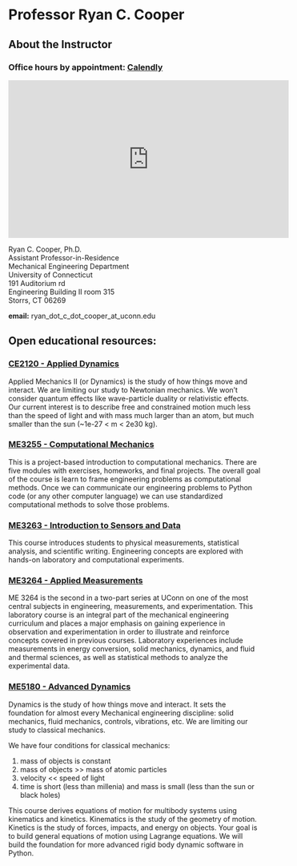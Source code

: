 # Professor Ryan C. Cooper
## About the Instructor
### __Office hours__ by appointment: [Calendly](https://calendly.com/ryan-c-cooper/30min)

<iframe width="560" height="315"
src="https://www.youtube.com/embed/pvdID82aMEg" frameborder="0"
allow="accelerometer; autoplay; clipboard-write; encrypted-media;
gyroscope; picture-in-picture" allowfullscreen></iframe>

Ryan C. Cooper, Ph.D.\
Assistant Professor-in-Residence\
Mechanical Engineering Department\
University of Connecticut\
191 Auditorium rd\
Engineering Building II room 315\
Storrs, CT 06269

__email:__ ryan_dot_c_dot_cooper_at_uconn.edu


## Open educational resources:

### [CE2120 - Applied Dynamics](https://cooperrc.github.io/engineering-dynamics)

Applied Mechanics II (or Dynamics) is the study of how things move and
interact. We are limiting our study to Newtonian mechanics. We won’t
consider quantum effects like wave-particle duality or relativistic
effects. Our current interest is to describe free and constrained motion
much less than the speed of light and with mass much larger than an
atom, but much smaller than the sun (~1e-27 < m < 2e30 kg).

### [ME3255 - Computational Mechanics](https://cooperrc.github.io/computational-mechanics)

This is a project-based introduction to computational mechanics. There
are five modules with exercises, homeworks, and final projects. The
overall goal of the course is learn to frame engineering problems as
computational methods. Once we can communicate our engineering problems
to Python code (or any other computer language) we can use standardized
computational methods to solve those problems.

### [ME3263 - Introduction to Sensors and Data](https://cooperrc.github.io/sensors_and_data/README.html)

This course introduces students to physical measurements, statistical
analysis, and scientific writing. Engineering concepts are explored with
hands-on laboratory and computational experiments.

### [ME3264 - Applied Measurements](https://cooperrc.github.io/applied_measurements)
ME 3264 is the second in a two-part series at UConn on one of the most
central subjects in engineering, measurements, and experimentation. This
laboratory course is an integral part of the mechanical engineering
curriculum and places a major emphasis on gaining experience in
observation and experimentation in order to illustrate and reinforce
concepts covered in previous courses. Laboratory experiences include
measurements in energy conversion, solid mechanics, dynamics, and fluid
and thermal sciences, as well as statistical methods to analyze the
experimental data.


### [ME5180 - Advanced Dynamics](https://cooperrc.github.io/advanced-dynamics)

Dynamics is the study of how things move and interact. It sets the
foundation for almost every Mechanical engineering discipline: solid
mechanics, fluid mechanics, controls, vibrations, etc. We are limiting
our study to classical mechanics.

We have four conditions for classical mechanics:

1. mass of objects is constant
2. mass of objects >> mass of atomic particles
3. velocity << speed of light
4. time is short (less than millenia) and mass is small (less than the sun
or black holes)

This course derives equations of motion for multibody systems using
kinematics and kinetics. Kinematics is the study of the geometry of
motion. Kinetics is the study of forces, impacts, and energy on objects.
Your goal is to build general equations of motion using Lagrange
equations. We will build the foundation for more advanced rigid body
dynamic software in Python.

